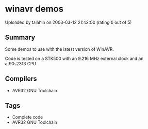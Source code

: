 # winavr demos

Uploaded by talahin on 2003-03-12 21:42:00 (rating 0 out of 5)

## Summary

Some demos to use with the latest version of WinAVR.  

Code is tested on a STK500 with an 9.216 MHz external clock and an at90s2313 CPU

## Compilers

- AVR32 GNU Toolchain

## Tags

- Complete code
- AVR32 GNU Toolchain
